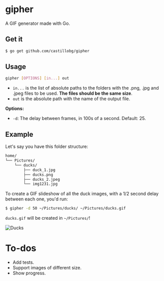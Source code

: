 # gipher

A GIF generator made with Go.

## Get it

```sh
$ go get github.com/castillobg/gipher
```

## Usage

```sh
gipher [OPTIONS] [in...] out
```

- ``in...`` is the list of absolute paths to the folders with the .png, .jpg and .jpeg files to be used.
**The files should be the same size**.
- ``out`` is the absolute path with the name of the output file.

**Options:**

- ``-d``: The delay between frames, in 100s of a second. Default: 25.


## Example

Let's say you have this folder structure:
```sh
home/
└── Pictures/
    └── ducks/
        ├── duck_1.jpg
        ├── ducks.png
        ├── ducks_2.jpeg
        └── img1231.jpg
```

To create a GIF slideshow of all the duck images, with a 1/2 second delay between each one, you'd run:
```sh
$ gipher -d 50 ~/Pictures/ducks/ ~/Pictures/ducks.gif
```

``ducks.gif`` will be created in ``~/Pictures/``!

![Ducks](https://i.imgur.com/gtPR7fh.gif "How awesome are duck gifs?")

# To-dos

- Add tests.
- Support images of different size.
- Show progress.
